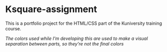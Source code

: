 # Ksquare-assignment

This is a portfolio project for the HTML/CSS part of the Kuniversity training course.


*The colors used while I'm developing this are used to make a visual separation between parts, so they're not the final colors*